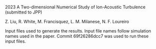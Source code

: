 2023 A Two-dimensional Numerical Study of Ion-Acoustic Turbulence (submitted to JPP)

Z. Liu, R. White, M. Francisquez, L. M. Milanese, N. F. Loureiro

Input files used to generate the results. Input file names follow simulation names used in the paper. Commit 69f26286dcc7 was used to run these input files.
